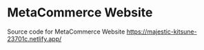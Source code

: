 # MetaCommerce Website
 Source code for MetaCommerce Website https://majestic-kitsune-23701c.netlify.app/
